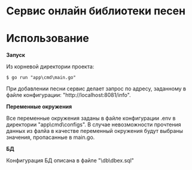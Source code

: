 # Сервис онлайн библиотеки песен

# Использование

**Запуск**

Из корневой директории проекта:

`$ go run "app\cmd\main.go"`

При добавлении песни сервис делает запрос по адресу, заданному в файле конфигурации: "http://localhost:8081/info".

**Переменные окружения**

Все переменные окружения заданы в файле конфигурации .env в директории "app\cmd\configs". В случае невозможности прочтения данных из фалйа в качестве переменный окружения будут выбраны значения, пропасанные в main.go.

**БД**

Конфигурация БД описана в файле "\db\dbex.sql"
